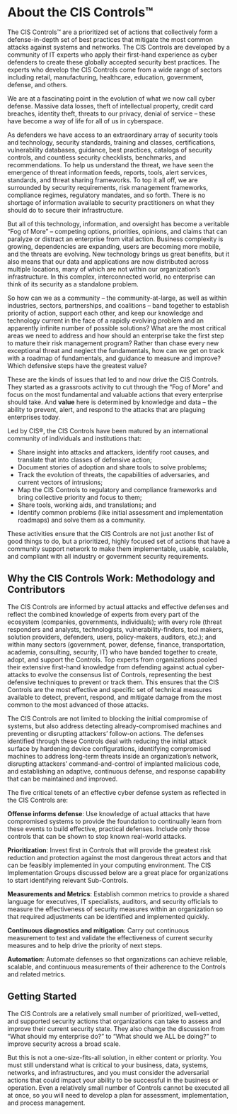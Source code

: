 About the CIS Controls™
=======================

The CIS Controls™ are a prioritized set of actions that collectively form a defense-in-depth set
of best practices that mitigate the most common attacks against systems and networks. The
CIS Controls are developed by a community of IT experts who apply their first-hand experience
as cyber defenders to create these globally accepted security best practices. The experts who
develop the CIS Controls come from a wide range of sectors including retail, manufacturing,
healthcare, education, government, defense, and others.

We are at a fascinating point in the evolution of what we now call cyber defense. Massive data
losses, theft of intellectual property, credit card breaches, identity theft, threats to our privacy,
denial of service – these have become a way of life for all of us in cyberspace.

As defenders we have access to an extraordinary array of security tools and technology,
security standards, training and classes, certifications, vulnerability databases, guidance, best
practices, catalogs of security controls, and countless security checklists, benchmarks, and
recommendations. To help us understand the threat, we have seen the emergence of threat
information feeds, reports, tools, alert services, standards, and threat sharing frameworks. To top
it all off, we are surrounded by security requirements, risk management frameworks, compliance
regimes, regulatory mandates, and so forth. There is no shortage of information available to
security practitioners on what they should do to secure their infrastructure.

But all of this technology, information, and oversight has become a veritable “Fog of More” –
competing options, priorities, opinions, and claims that can paralyze or distract an enterprise
from vital action. Business complexity is growing, dependencies are expanding, users are
becoming more mobile, and the threats are evolving. New technology brings us great benefits,
but it also means that our data and applications are now distributed across multiple locations,
many of which are not within our organization’s infrastructure. In this complex, interconnected
world, no enterprise can think of its security as a standalone problem.

So how can we as a community – the community-at-large, as well as within industries, sectors,
partnerships, and coalitions – band together to establish priority of action, support each other,
and keep our knowledge and technology current in the face of a rapidly evolving problem and
an apparently infinite number of possible solutions? What are the most critical areas we need
to address and how should an enterprise take the first step to mature their risk management
program? Rather than chase every new exceptional threat and neglect the fundamentals, how
can we get on track with a roadmap of fundamentals, and guidance to measure and improve?
Which defensive steps have the greatest value?

These are the kinds of issues that led to and now drive the CIS Controls. They started as a grassroots
activity to cut through the “Fog of More” and focus on the most fundamental and valuable
actions that every enterprise should take. And **value** here is determined by knowledge and data –
the ability to prevent, alert, and respond to the attacks that are plaguing enterprises today.

Led by CIS®, the CIS Controls have been matured by an international community of individuals and
institutions that:

* Share insight into attacks and attackers, identify root causes, and translate that into classes of defensive action;
* Document stories of adoption and share tools to solve problems;
* Track the evolution of threats, the capabilities of adversaries, and current vectors of intrusions;
* Map the CIS Controls to regulatory and compliance frameworks and bring collective priority and focus to them;
* Share tools, working aids, and translations; and
* Identify common problems (like initial assessment and implementation roadmaps) and solve them as a community.

These activities ensure that the CIS Controls are not just another list of good things to do, but
a prioritized, highly focused set of actions that have a community support network to make
them implementable, usable, scalable, and compliant with all industry or government security
requirements.

Why the CIS Controls Work: Methodology and Contributors
-------------------------------------------------------

The CIS Controls are informed by actual attacks and effective defenses and reflect the combined
knowledge of experts from every part of the ecosystem (companies, governments, individuals);
with every role (threat responders and analysts, technologists, vulnerability-finders, tool makers,
solution providers, defenders, users, policy-makers, auditors, etc.); and within many sectors
(government, power, defense, finance, transportation, academia, consulting, security, IT) who
have banded together to create, adopt, and support the Controls.
Top experts from organizations pooled their extensive first-hand
knowledge from defending against actual cyber-attacks to evolve the
consensus list of Controls, representing the best defensive techniques
to prevent or track them. This ensures that the CIS Controls are the
most effective and specific set of technical measures available to detect,
prevent, respond, and mitigate damage from the most common to the
most advanced of those attacks.

The CIS Controls are not limited to blocking the initial compromise of
systems, but also address detecting already-compromised machines
and preventing or disrupting attackers’ follow-on actions. The defenses
identified through these Controls deal with reducing the initial attack
surface by hardening device configurations, identifying compromised
machines to address long-term threats inside an organization’s
network, disrupting attackers’ command-and-control of implanted
malicious code, and establishing an adaptive, continuous defense, and
response capability that can be maintained and improved.

The five critical tenets of an effective cyber defense system as reflected
in the CIS Controls are:

**Offense informs defense**: Use knowledge of actual attacks that have
compromised systems to provide the foundation to continually learn
from these events to build effective, practical defenses. Include only
those controls that can be shown to stop known real-world attacks.

**Prioritization**: Invest first in Controls that will provide the greatest risk
reduction and protection against the most dangerous threat actors
and that can be feasibly implemented in your computing environment.
The CIS Implementation Groups discussed below are a great place for
organizations to start identifying relevant Sub-Controls.

**Measurements and Metrics**: Establish common metrics to provide a
shared language for executives, IT specialists, auditors, and security
officials to measure the effectiveness of security measures within
an organization so that required adjustments can be identified and
implemented quickly.

**Continuous diagnostics and mitigation**: Carry out continuous
measurement to test and validate the effectiveness of current security
measures and to help drive the priority of next steps.

**Automation**: Automate defenses so that organizations can achieve
reliable, scalable, and continuous measurements of their adherence to
the Controls and related metrics.

Getting Started
------------------------

The CIS Controls are a relatively small number of prioritized, well-vetted, and supported security
actions that organizations can take to assess and improve their current security state. They also
change the discussion from “What should my enterprise do?” to “What should we ALL be doing?”
to improve security across a broad scale.

But this is not a one-size-fits-all solution, in either content or priority. You must still understand
what is critical to your business, data, systems, networks, and infrastructures, and you must
consider the adversarial actions that could impact your ability to be successful in the business or
operation. Even a relatively small number of Controls cannot be executed all at once, so you will
need to develop a plan for assessment, implementation, and process management.
